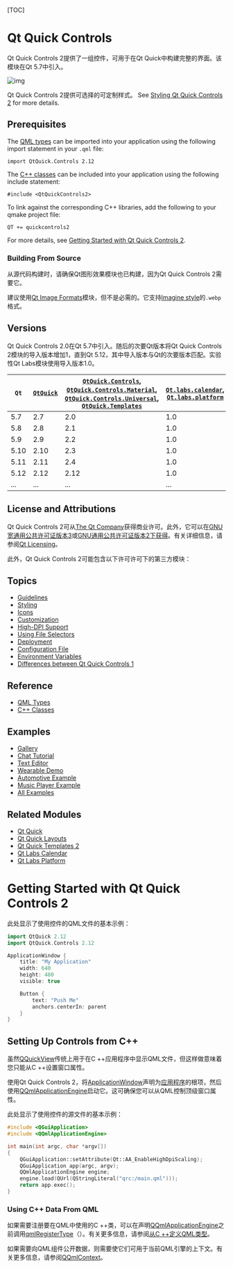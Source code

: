 [TOC]



# Qt Quick Controls



Qt Quick Controls 2提供了一组控件，可用于在Qt Quick中构建完整的界面。该模块在Qt 5.7中引入。

![img](QtQuickControls2.assets/qtquickcontrols2-styles.png)

Qt Quick Controls 2提供可选择的可定制样式。 See [Styling Qt Quick Controls 2](https://doc.qt.io/qt-5/qtquickcontrols2-styles.html) for more details.



## Prerequisites

The [QML types](https://doc.qt.io/qt-5/qtquick-controls2-qmlmodule.html) can be imported into your application using the following import statement in your `.qml` file:

```
import QtQuick.Controls 2.12
```

The [C++ classes](https://doc.qt.io/qt-5/qtquickcontrols2-module.html) can be included into your application using the following include statement:

```
#include <QtQuickControls2>
```

To link against the corresponding C++ libraries, add the following to your qmake project file:

```
QT += quickcontrols2
```

For more details, see [Getting Started with Qt Quick Controls 2](https://doc.qt.io/qt-5/qtquickcontrols2-gettingstarted.html).



### Building From Source

从源代码构建时，请确保Qt图形效果模块也已构建，因为Qt Quick Controls 2需要它。

建议使用[Qt Image Formats](https://doc.qt.io/qt-5/license-changes.html#qt-image-formats)模块，但不是必需的。它支持[Imagine style](https://doc.qt.io/qt-5/qtquickcontrols2-imagine.html#animated-images)的`.webp`格式。



## Versions

Qt Quick Controls 2.0在Qt 5.7中引入。随后的次要Qt版本将Qt Quick Controls 2模块的导入版本增加1，直到Qt 5.12，其中导入版本与Qt的次要版本匹配。实验性Qt Labs模块使用导入版本1.0。

| `Qt` | [`QtQuick`](https://doc.qt.io/qt-5/qtquick-qmlmodule.html) | [`QtQuick.Controls`](https://doc.qt.io/qt-5/qtquick-controls2-qmlmodule.html), [`QtQuick.Controls.Material`](https://doc.qt.io/qt-5/qtquickcontrols2-material.html), [`QtQuick.Controls.Universal`](https://doc.qt.io/qt-5/qtquickcontrols2-universal.html), [`QtQuick.Templates`](https://doc.qt.io/qt-5/qtquick-templates2-qmlmodule.html) | [`Qt.labs.calendar`](https://doc.qt.io/qt-5/qt-labs-calendar-qmlmodule.html), [`Qt.labs.platform`](https://doc.qt.io/qt-5/qt-labs-platform-qmlmodule.html) |
| ---- | ---------------------------------------------------------- | ------------------------------------------------------------ | ------------------------------------------------------------ |
| 5.7  | 2.7                                                        | 2.0                                                          | 1.0                                                          |
| 5.8  | 2.8                                                        | 2.1                                                          | 1.0                                                          |
| 5.9  | 2.9                                                        | 2.2                                                          | 1.0                                                          |
| 5.10 | 2.10                                                       | 2.3                                                          | 1.0                                                          |
| 5.11 | 2.11                                                       | 2.4                                                          | 1.0                                                          |
| 5.12 | 2.12                                                       | 2.12                                                         | 1.0                                                          |
| ...  | ...                                                        | ...                                                          | ...                                                          |



## License and Attributions

Qt Quick Controls 2可从[The Qt Company](http://www.qt.io/about-us/)获得商业许可。此外，它可以在[GNU宽通用公共许可证版本3](http://www.gnu.org/licenses/lgpl-3.0.html)或[GNU通用公共许可证版本2下获得](http://www.gnu.org/licenses/gpl-2.0.html)。有关详细信息，请参阅[Qt Licensing](https://doc.qt.io/qt-5/licensing.html)。

此外，Qt Quick Controls 2可能包含以下许可许可下的第三方模块：



## Topics

- [Guidelines](https://doc.qt.io/qt-5/qtquickcontrols2-guidelines.html)
- [Styling](https://doc.qt.io/qt-5/qtquickcontrols2-styles.html)
- [Icons](https://doc.qt.io/qt-5/qtquickcontrols2-icons.html)
- [Customization](https://doc.qt.io/qt-5/qtquickcontrols2-customize.html)
- [High-DPI Support](https://doc.qt.io/qt-5/qtquickcontrols2-highdpi.html)
- [Using File Selectors](https://doc.qt.io/qt-5/qtquickcontrols2-fileselectors.html)
- [Deployment](https://doc.qt.io/qt-5/qtquickcontrols2-deployment.html)
- [Configuration File](https://doc.qt.io/qt-5/qtquickcontrols2-configuration.html)
- [Environment Variables](https://doc.qt.io/qt-5/qtquickcontrols2-environment.html)
- [Differences between Qt Quick Controls 1](https://doc.qt.io/qt-5/qtquickcontrols2-differences.html)



## Reference

- [QML Types](https://doc.qt.io/qt-5/qtquick-controls2-qmlmodule.html)
- [C++ Classes](https://doc.qt.io/qt-5/qtquickcontrols2-module.html)



## Examples

- [Gallery](https://doc.qt.io/qt-5/qtquickcontrols-gallery-example.html)
- [Chat Tutorial](https://doc.qt.io/qt-5/qtquickcontrols-chattutorial-example.html)
- [Text Editor](https://doc.qt.io/qt-5/qtquickcontrols-texteditor-example.html)
- [Wearable Demo](https://doc.qt.io/qt-5/qtquickcontrols-wearable-example.html)
- [Automotive Example](https://doc.qt.io/qt-5/qtquickcontrols-imagine-automotive-example.html)
- [Music Player Example](https://doc.qt.io/qt-5/qtquickcontrols-imagine-musicplayer-example.html)
- [All Examples](https://doc.qt.io/qt-5/qtquickcontrols2-examples.html)



## Related Modules

- [Qt Quick](https://doc.qt.io/qt-5/qtquick-index.html)
- [Qt Quick Layouts](https://doc.qt.io/qt-5/qtquicklayouts-index.html)
- [Qt Quick Templates 2](https://doc.qt.io/qt-5/qtquicktemplates2-index.html)
- [Qt Labs Calendar](https://doc.qt.io/qt-5/qtlabscalendar-index.html)
- [Qt Labs Platform](https://doc.qt.io/qt-5/whatsnew512.html#qt-labs-platform)





# Getting Started with Qt Quick Controls 2



此处显示了使用控件的QML文件的基本示例：

```c++
import QtQuick 2.12
import QtQuick.Controls 2.12

ApplicationWindow {
    title: "My Application"
    width: 640
    height: 480
    visible: true

    Button {
        text: "Push Me"
        anchors.centerIn: parent
    }
}
```



## Setting Up Controls from C++

虽然[QQuickView](https://doc.qt.io/qt-5/qquickview.html)传统上用于在C ++应用程序中显示QML文件，但这样做意味着您只能从C ++设置窗口属性。

使用Qt Quick Controls 2，将[ApplicationWindow](https://doc.qt.io/qt-5/qml-qtquick-controls2-applicationwindow.html)声明为[应用程序](https://doc.qt.io/qt-5/qml-qtquick-controls2-applicationwindow.html)的根项，然后使用[QQmlApplicationEngine](https://doc.qt.io/qt-5/qqmlapplicationengine.html)启动它。这可确保您可以从QML控制顶级窗口属性。

此处显示了使用控件的源文件的基本示例：

```c++
#include <QGuiApplication>
#include <QQmlApplicationEngine>

int main(int argc, char *argv[])
{
    QGuiApplication::setAttribute(Qt::AA_EnableHighDpiScaling);
    QGuiApplication app(argc, argv);
    QQmlApplicationEngine engine;
    engine.load(QUrl(QStringLiteral("qrc:/main.qml")));
    return app.exec();
}
```



### Using C++ Data From QML

如果需要注册要在QML中使用的C ++类，可以在声明[QQmlApplicationEngine](https://doc.qt.io/qt-5/qqmlapplicationengine.html)之前调用[qmlRegisterType](https://doc.qt.io/qt-5/qqmlengine.html#qmlRegisterType)（）。有关更多信息，请参阅[从C ++定义QML类型](https://doc.qt.io/qt-5/qtqml-cppintegration-overview.html#defining-qml-types-from-c)。

如果需要向QML组件公开数据，则需要使它们可用于当前QML引擎的上下文。有关更多信息，请参阅[QQmlContext](https://doc.qt.io/qt-5/qqmlcontext.html)。